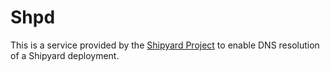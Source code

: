 # Shpd
This is a service provided by the [Shipyard Project](https://shipyard-project.com) 
to enable DNS resolution of a Shipyard deployment.
